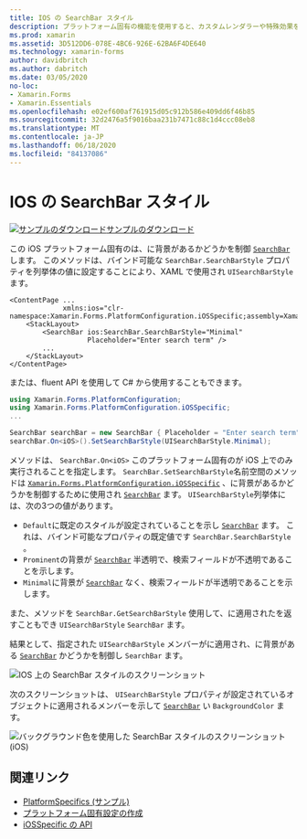 ```yaml
---
title: IOS の SearchBar スタイル
description: プラットフォーム固有の機能を使用すると、カスタムレンダラーや特殊効果を実装することなく、特定のプラットフォームでのみ使用できる機能を使用できます。 この記事では、SearchBar に背景があるかどうかを制御する iOS プラットフォーム固有のを使用する方法について説明します。
ms.prod: xamarin
ms.assetid: 3D512DD6-078E-4BC6-926E-62BA6F4DE640
ms.technology: xamarin-forms
author: davidbritch
ms.author: dabritch
ms.date: 03/05/2020
no-loc:
- Xamarin.Forms
- Xamarin.Essentials
ms.openlocfilehash: e02ef600af761915d05c912b586e409dd6f46b85
ms.sourcegitcommit: 32d2476a5f9016baa231b7471c88c1d4ccc08eb8
ms.translationtype: MT
ms.contentlocale: ja-JP
ms.lasthandoff: 06/18/2020
ms.locfileid: "84137086"
---
```

# <a name="searchbar-style-on-ios"></a>IOS の SearchBar スタイル

[![サンプルのダウンロード](~/media/shared/download.png)サンプルのダウンロード](https://docs.microsoft.com/samples/xamarin/xamarin-forms-samples/userinterface-platformspecifics)

この iOS プラットフォーム固有のは、に背景があるかどうかを制御 [`SearchBar`](xref:Xamarin.Forms.SearchBar) します。 このメソッドは、バインド可能な `SearchBar.SearchBarStyle` プロパティを列挙体の値に設定することにより、XAML で使用され `UISearchBarStyle` ます。

```xaml
<ContentPage ...
             xmlns:ios="clr-namespace:Xamarin.Forms.PlatformConfiguration.iOSSpecific;assembly=Xamarin.Forms.Core">
    <StackLayout>
        <SearchBar ios:SearchBar.SearchBarStyle="Minimal"
                   Placeholder="Enter search term" />
        ...
    </StackLayout>
</ContentPage>
```

または、fluent API を使用して C# から使用することもできます。

```csharp
using Xamarin.Forms.PlatformConfiguration;
using Xamarin.Forms.PlatformConfiguration.iOSSpecific;
...

SearchBar searchBar = new SearchBar { Placeholder = "Enter search term" };
searchBar.On<iOS>().SetSearchBarStyle(UISearchBarStyle.Minimal);
```

メソッドは、 `SearchBar.On<iOS>` このプラットフォーム固有のが iOS 上でのみ実行されることを指定します。 `SearchBar.SetSearchBarStyle`名前空間のメソッドは [`Xamarin.Forms.PlatformConfiguration.iOSSpecific`](xref:Xamarin.Forms.PlatformConfiguration.iOSSpecific) 、に背景があるかどうかを制御するために使用され [`SearchBar`](xref:Xamarin.Forms.SearchBar) ます。 `UISearchBarStyle`列挙体には、次の3つの値があります。

- `Default`に既定のスタイルが設定されていることを示し [`SearchBar`](xref:Xamarin.Forms.SearchBar) ます。 これは、バインド可能なプロパティの既定値です `SearchBar.SearchBarStyle` 。
- `Prominent`の背景が [`SearchBar`](xref:Xamarin.Forms.SearchBar) 半透明で、検索フィールドが不透明であることを示します。
- `Minimal`に背景が [`SearchBar`](xref:Xamarin.Forms.SearchBar) なく、検索フィールドが半透明であることを示します。

また、メソッドを `SearchBar.GetSearchBarStyle` 使用して、に適用されたを返すこともでき `UISearchBarStyle` `SearchBar` ます。

結果として、指定された `UISearchBarStyle` メンバーがに適用され、に背景がある [`SearchBar`](xref:Xamarin.Forms.SearchBar) かどうかを制御し `SearchBar` ます。

![IOS 上の SearchBar スタイルのスクリーンショット](searchbar-style-images/searchbar-styles.png "IOS での SearchBar スタイル")

次のスクリーンショットは、 `UISearchBarStyle` プロパティが設定されているオブジェクトに適用されるメンバーを示して [`SearchBar`](xref:Xamarin.Forms.SearchBar) い `BackgroundColor` ます。

![バックグラウンド色を使用した SearchBar スタイルのスクリーンショット (iOS)](searchbar-style-images/searchbar-background-styles.png "IOS の背景色を持つ SearchBar スタイル")

## <a name="related-links"></a>関連リンク

- [PlatformSpecifics (サンプル)](https://docs.microsoft.com/samples/xamarin/xamarin-forms-samples/userinterface-platformspecifics)
- [プラットフォーム固有設定の作成](~/xamarin-forms/platform/platform-specifics/index.md#creating-platform-specifics)
- [iOSSpecific の API](xref:Xamarin.Forms.PlatformConfiguration.iOSSpecific)
